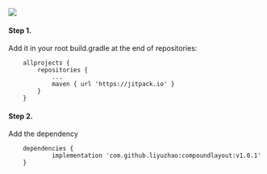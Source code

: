 [![](https://jitpack.io/v/liyuzhao/compoundlayout.svg)](https://jitpack.io/#liyuzhao/compoundlayout)


#### Step 1.
Add it in your root build.gradle at the end of repositories:

```
	allprojects {
		repositories {
			...
			maven { url 'https://jitpack.io' }
		}
	}
```

#### Step 2.
Add the dependency

```
	dependencies {
	        implementation 'com.github.liyuzhao:compoundlayout:v1.0.1'
	}

```